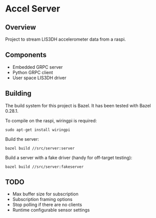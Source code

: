 # Accel Server

## Overview

Project to stream LIS3DH accelerometer data from a raspi.

## Components

* Embedded GRPC server
* Python GRPC client
* User space LIS3DH driver

## Building

The build system for this project is Bazel. It has been tested with Bazel 0.28.1.

To compile on the raspi, wiringpi is required:

```
sudo apt-get install wiringpi
```

Build the server:

```shell
bazel build //src/server:server
```

Build a server with a fake driver (handy for off-target testing):

```shell
bazel build //src/server:fakeserver
```

## TODO

- Max buffer size for subscription
- Subscription framing options
- Stop polling if there are no clients
- Runtime configurable sensor settings
